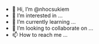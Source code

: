- 👋 Hi, I’m @nhocsukiem
- 👀 I’m interested in ...
- 🌱 I’m currently learning ...
- 💞️ I’m looking to collaborate on ...
- 📫 How to reach me ...

<!---
nhocsukiem/nhocsukiem is a ✨ special ✨ repository because its `README.md` (this file) appears on your GitHub profile.
You can click the Preview link to take a look at your changes.
--->
